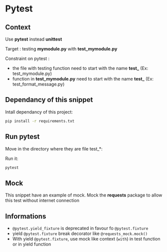 # Pytest


## Context
Use **pytest** instead **unittest**

Target : testing **mymodule.py** with **test_mymodule.py**

Constraint on pytest :
 - the file with testing function need to start with the name **test_** (Ex: test_mymodule.py)
 - function in **test_mymodule.py** need to start with the name **test_** (Ex: test_format_message.py)

## Dependancy of this snippet
Intall dependancy of this project:
```bash
pip install -r requirements.txt
```

## Run pytest
Move in the directory where they are file test_*:

Run it:
```bash
pytest
```

## Mock
This snippet have an example of mock.
Mock the **requests** package to allow this test without internet connection


## Informations

- ```@pytest.yield_fixture``` is deprecated in favour fo ```@pytest.fixture```
- yield ```@pytest.fixture``` break decorator like ```@requests_mock.mock()```
- With yield ```@pytest.fixture```, use mock like context (```with```) in test function or in yield function
